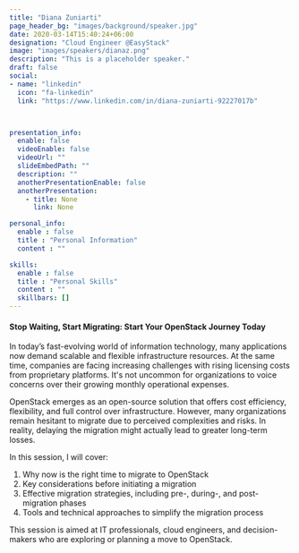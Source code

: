 ```yaml
---
title: "Diana Zuniarti"
page_header_bg: "images/background/speaker.jpg"
date: 2020-03-14T15:40:24+06:00
designation: "Cloud Engineer @EasyStack"
image: "images/speakers/dianaz.png"
description: "This is a placeholder speaker."
draft: false
social:
- name: "linkedin"
  icon: "fa-linkedin"
  link: "https://www.linkedin.com/in/diana-zuniarti-92227017b"



presentation_info:
  enable: false
  videoEnable: false
  videoUrl: ""
  slideEmbedPath: ""
  description: ""
  anotherPresentationEnable: false
  anotherPresentation:
    - title: None
      link: None

personal_info:
  enable : false
  title : "Personal Information"
  content : ""

skills:
  enable : false
  title : "Personal Skills"
  content : ""
  skillbars: []
---
```


#### Stop Waiting, Start Migrating: Start Your OpenStack Journey Today

In today’s fast-evolving world of information technology, many applications now demand scalable and flexible infrastructure resources. At the same time, companies are facing increasing challenges with rising licensing costs from proprietary platforms. It's not uncommon for organizations to voice concerns over their growing monthly operational expenses.

OpenStack emerges as an open-source solution that offers cost efficiency, flexibility, and full control over infrastructure. However, many organizations remain hesitant to migrate due to perceived complexities and risks. In reality, delaying the migration might actually lead to greater long-term losses.

In this session, I will cover:

1. Why now is the right time to migrate to OpenStack
2. Key considerations before initiating a migration
3. Effective migration strategies, including pre-, during-, and post-migration phases
4. Tools and technical approaches to simplify the migration process


This session is aimed at IT professionals, cloud engineers, and decision-makers who are exploring or planning a move to OpenStack.
